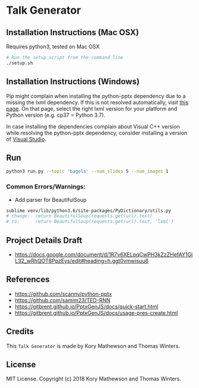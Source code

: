 # Talk Generator

## Installation Instructions (Mac OSX)

Requires python3, tested on Mac OSX

```sh
# Run the setup script from the command line
./setup.sh
```

## Installation Instructions (Windows)

Pip might complain when installing the python-pptx dependency due to a missing the lxml dependency.
If this is not resolved automatically, visit [this page](https://www.lfd.uci.edu/~gohlke/pythonlibs/#lxml).
On that page, select the right lxml version for your platform and Python version (e.g. cp37 = Python 3.7).

In case installing the dependencies complain about Visual C++ version while resolving the python-pptx dependency,
consider installing a version of [Visual Studio](https://docs.microsoft.com/en-us/visualstudio/install/install-visual-studio).

## Run

```sh
python3 run.py --topic 'bagels' --num_slides 5 --num_images 1
```

### Common Errors/Warnings:

* Add parser for BeautifulSoup

```sh
sublime venv/lib/python3.6/site-packages/PyDictionary/utils.py
# change:  return BeautifulSoup(requests.get(url).text)
# to: 	   return BeautifulSoup(requests.get(url).text, 'lxml')
```

## Project Details Draft

* https://docs.google.com/document/d/1R7v6XELpqCwPH3kZzZHefAY1GiL32_wRhQOT8PpzEys/edit#heading=h.ggt0vmwisuu6

## References

* https://github.com/scanny/python-pptx
* https://github.com/samim23/TED-RNN
* https://gitbrent.github.io/PptxGenJS/docs/quick-start.html
* https://gitbrent.github.io/PptxGenJS/docs/usage-pres-create.html

## Credits

This ``Talk Generator`` is made by Kory Mathewson and Thomas Winters.

## License

MIT License. Copyright (c) 2018 Kory Mathewson and Thomas Winters.